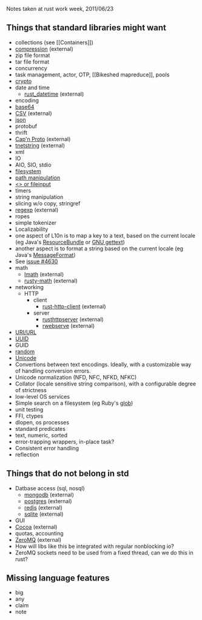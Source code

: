 Notes taken at rust work week, 2011/06/23

## Things that standard libraries might want

* collections (see [[Containers]])
* [compression](https://github.com/elly/rustzlib) (external)
 * zip file format
 * tar file format
* concurrency
 * task management, actor, OTP, [[Bikeshed mapreduce]], pools
* [crypto](https://github.com/mozilla/rust/tree/master/src/libextra/crypto)
* date and time
  * [rust_datetime](https://github.com/tedhorst/rust_datetime) (external)
* encoding
 * [base64](https://github.com/mozilla/rust/blob/master/src/libextra/base64.rs)
 * [CSV](https://github.com/grahame/rust-csv) (external)
 * [json](https://github.com/mozilla/rust/blob/master/src/libextra/json.rs)
 * protobuf
 * thrift
 * [Cap'n Proto](https://github.com/dwrensha/capnproto-rust) (external)
 * [tnetstring](https://github.com/erickt/rust-tnetstring) (external)
 * xml
* IO
 * AIO, SIO, stdio
 * [filesystem](https://github.com/mozilla/rust/blob/master/src/libstd/os.rs)
 * [path manipulation](https://github.com/mozilla/rust/blob/master/src/libstd/path.rs)
 * [<> or fileinput](https://github.com/mozilla/rust/blob/incoming/src/libextra/fileinput.rs)
 * timers
* string manipulation
 * slicing w/o copy, stringref
 * [regexp](https://github.com/elly/rustpcre) (external)
 * ropes
 * simple tokenizer
* Localizability
 * one aspect of L10n is to map a key to a text, based on the current locale (eg Java's [ResourceBundle](http://docs.oracle.com/javase/7/docs/api/java/util/ResourceBundle.html) or [GNU gettext](http://www.gnu.org/software/gettext/))
 * another aspect is to format a string based on the current locale (eg Java's [MessageFormat](http://docs.oracle.com/javase/7/docs/api/java/text/MessageFormat.html))
 * See [issue #4630](https://github.com/mozilla/rust/issues/4630)
* math
  * [lmath](https://github.com/bjz/lmath-rs) (external)
  * [rusty-math](https://github.com/z0w0/rusty-math) (external)
* networking
  * HTTP
    * client
      * [rust-http-client](https://github.com/mozilla-servo/rust-http-client) (external)
    * server
      * [rusthttpserver](http://hg.chrismorgan.info/rusthttpserver) (external)
      * [rwebserve](https://github.com/jesse99/rwebserve) (external)
 * [URI/URL](https://github.com/mozilla/rust/blob/master/src/libextra/net_url.rs)
 * [UUID](https://github.com/mozilla/rust/blob/master/src/libextra/uuid.rs)
 * GUID
* [random](https://github.com/mozilla/rust/blob/master/src/libcstd/rand.rs)
* [Unicode](https://github.com/mozilla/rust/blob/master/src/libextra/unicode.rs)
 * Convertions between text encodings. Ideally, with a customizable way of handling conversion errors.
 * Unicode normalization (NFD, NFC, NFKD, NFKC)
 * Collator (locale sensitive string comparison), with a configurable degree of strictness
* low-level OS services
* Simple search on a filesystem (eg Ruby's [glob](http://ruby-doc.org/core-2.0/Dir.html#method-c-glob))
* unit testing
* FFI, ctypes
* dlopen, os processes
* standard predicates
 * text, numeric, sorted
* error-trapping wrappers, in-place task?
 * Consistent error handling
* reflection

## Things that do not belong in std
* Datbase access (sql, nosql)
  * [mongodb](https://github.com/10gen-interns/mongo-rust-driver-prototype) (external)
  * [postgres](https://github.com/sfackler/rust-postgres) (external)
  * [redis](https://github.com/mneumann/rust-redis) (external)
  * [sqlite](https://github.com/linuxfood/rustsqlite) (external)
* GUI
 * [Cocoa](https://github.com/mozilla-servo/rust-cocoa) (external)
* quotas, accounting
* [ZeroMQ](https://github.com/erickt/rust-zmq) (external)
 * How will libs like this be integrated with regular nonblocking io?
 * ZeroMQ sockets need to be used from a fixed thread, can we do this in rust?

## Missing language features
* big
* any
* claim
* note